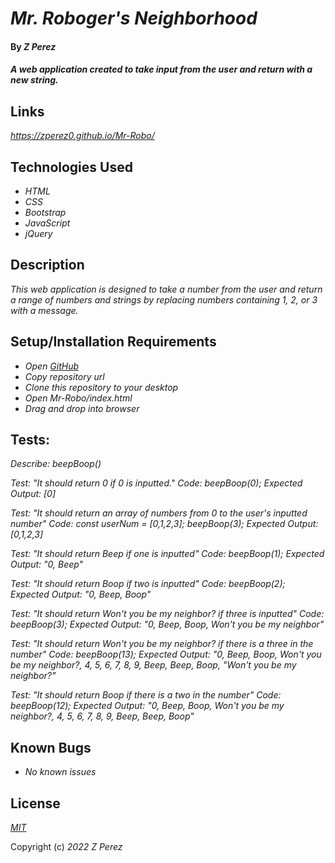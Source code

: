 # _Mr. Roboger's Neighborhood_

#### By _**Z Perez**_

#### _A web application created to take input from the user and return with a new string._

## Links
_https://zperez0.github.io/Mr-Robo/_

## Technologies Used

* _HTML_
* _CSS_
* _Bootstrap_
* _JavaScript_
* _jQuery_

## Description

_This web application is designed to take a number from the user and return a range of numbers and strings by replacing numbers containing 1, 2, or 3 with a message._

## Setup/Installation Requirements

* _Open [GitHub](https://github.com/)_
* _Copy repository url_
* _Clone this repository to your desktop_
* _Open Mr-Robo/index.html_
* _Drag and drop into browser_

## Tests:

_Describe: beepBoop()_

_Test: "It should return 0 if 0 is inputted."
Code: beepBoop(0);
Expected Output: [0]_

_Test: "It should return an array of numbers from 0 to the user's inputted number"
Code: const userNum = [0,1,2,3];
beepBoop(3);
Expected Output: [0,1,2,3]_

_Test: "It should return Beep if one is inputted"
Code: beepBoop(1);
Expected Output: "0, Beep"_

_Test: "It should return Boop if two is inputted"
Code: beepBoop(2);
Expected Output: "0, Beep, Boop"_

_Test: "It should return Won't you be my neighbor? if three is inputted"
Code: beepBoop(3);
Expected Output: "0, Beep, Boop, Won't you be my neighbor"_

_Test: "It should return Won't you be my neighbor? if there is a three in the number"
Code: beepBoop(13);
Expected Output: "0, Beep, Boop, Won't you be my neighbor?, 4, 5, 6, 7, 8, 9, Beep, Beep, Boop, "Won't you be my neighbor?"_

_Test: "It should return Boop if there is a two in the number"
Code: beepBoop(12);
Expected Output:
"0, Beep, Boop, Won't you be my neighbor?, 4, 5, 6, 7, 8, 9, Beep, Beep, Boop"_

## Known Bugs

* _No known issues_

## License

_[MIT](https://en.wikipedia.org/wiki/MIT_License)_

Copyright (c) _2022_ _Z Perez_
